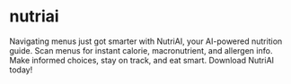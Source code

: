 # nutriai
Navigating menus just got smarter with NutriAI, your AI-powered nutrition guide. Scan menus for instant calorie, macronutrient, and allergen info. Make informed choices, stay on track, and eat smart. Download NutriAI today!
